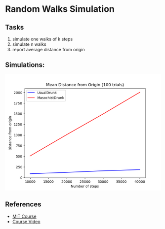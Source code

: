 # Random Walks Simulation

## Tasks
1. simulate one walks of k steps
2. simulate n walks
3. report average distance from origin

## Simulations:
![Figure 1](images/figure-1.png)

## References
- [MIT Course](https://ocw.mit.edu/courses/electrical-engineering-and-computer-science/6-0002-introduction-to-computational-thinking-and-data-science-fall-2016/index.htm)
- [Course Video](https://www.youtube.com/watch?v=6wUD_gp5WeE)